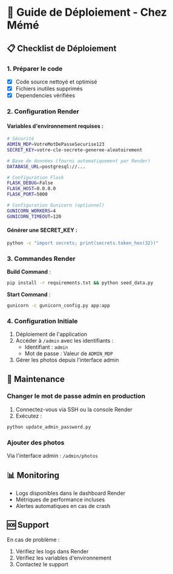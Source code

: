 # 🚀 Guide de Déploiement - Chez Mémé

## 📋 Checklist de Déploiement

### 1. Préparer le code
- [x] Code source nettoyé et optimisé
- [x] Fichiers inutiles supprimés
- [x] Dependencies vérifiées

### 2. Configuration Render

#### Variables d'environnement requises :

```bash
# Sécurité
ADMIN_MDP=VotreMotDePasseSecurise123
SECRET_KEY=votre-cle-secrete-generee-aleatoirement

# Base de données (fourni automatiquement par Render)
DATABASE_URL=postgresql://...

# Configuration Flask
FLASK_DEBUG=False
FLASK_HOST=0.0.0.0
FLASK_PORT=5000

# Configuration Gunicorn (optionnel)
GUNICORN_WORKERS=4
GUNICORN_TIMEOUT=120
```

#### Générer une SECRET_KEY :

```bash
python -c "import secrets; print(secrets.token_hex(32))"
```

### 3. Commandes Render

**Build Command** :
```bash
pip install -r requirements.txt && python seed_data.py
```

**Start Command** :
```bash
gunicorn -c gunicorn_config.py app:app
```

### 4. Configuration Initiale

1. Déploiement de l'application
2. Accéder à `/admin` avec les identifiants :
   - Identifiant : `admin`
   - Mot de passe : Valeur de `ADMIN_MDP`
3. Gérer les photos depuis l'interface admin

## 🔧 Maintenance

### Changer le mot de passe admin en production

1. Connectez-vous via SSH ou la console Render
2. Exécutez :
```bash
python update_admin_password.py
```

### Ajouter des photos

Via l'interface admin : `/admin/photos`

## 📊 Monitoring

- Logs disponibles dans le dashboard Render
- Métriques de performance incluses
- Alertes automatiques en cas de crash

## 🆘 Support

En cas de problème :
1. Vérifiez les logs dans Render
2. Vérifiez les variables d'environnement
3. Contactez le support

